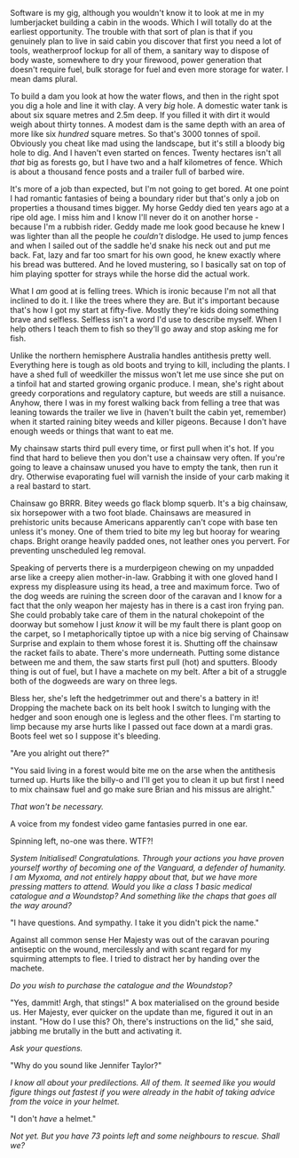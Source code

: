 Software is my gig, although you wouldn't know it to look at me in my lumberjacket building a cabin in the woods. Which I will totally do at the earliest opportunity. The trouble with that sort of plan is that if you genuinely plan to live in said cabin you discover that first you need a lot of tools, weatherproof lockup for all of them, a sanitary way to dispose of body waste, somewhere to dry your firewood, power generation that doesn't require fuel, bulk storage for fuel and even more storage for water. I mean dams plural.

To build a dam you look at how the water flows, and then in the right spot you dig a hole and line it with clay. A very _big_ hole. A domestic water tank is about six square metres and 2.5m deep. If you filled it with dirt it would weigh about thirty tonnes. A modest dam is the same depth with an area of more like six _hundred_ square metres. So that's 3000 tonnes of spoil. Obviously you cheat like mad using the landscape, but it's still a bloody big hole to dig. And I haven't even started on fences. Twenty hectares isn't all _that_ big as forests go, but I have two and a half kilometres of fence. Which is about a thousand fence posts and a trailer full of barbed wire.

It's more of a job than expected, but I'm not going to get bored. At one point I had romantic fantasies of being a boundary rider but that's only a job on properties a thousand times bigger. My horse Geddy died ten years ago at a ripe old age. I miss him and I know I'll never do it on another horse - because I'm a rubbish rider. Geddy made me look good because he knew I was lighter than all the people he _couldn't_ dislodge. He used to jump fences and when I sailed out of the saddle he'd snake his neck out and put me back. Fat, lazy and far too smart for his own good, he knew exactly where his bread was buttered. And he loved mustering, so I basically sat on top of him playing spotter for strays while the horse did the actual work.

What I _am_ good at is felling trees. Which is ironic because I'm not all that inclined to do it. I like the trees where they are. But it's important because that's how I got my start at fifty-five. Mostly they're kids doing something brave and selfless. Selfless isn't a word I'd use to describe myself. When I help others I teach them to fish so they'll go away and stop asking me for fish. 

Unlike the northern hemisphere Australia handles antithesis pretty well. Everything here is tough as old boots and trying to kill, including the plants. I have a shed full of weedkiller the missus won't let me use since she put on a tinfoil hat and started growing organic produce. I mean, she's right about greedy corporations and regulatory capture, but weeds are still a nuisance. Anyhow, there I was in my forest walking back from felling a tree that was leaning towards the trailer we live in (haven't built the cabin yet, remember) when it started raining bitey weeds and killer pigeons. Because I don't have enough weeds or things that want to eat me. 

My chainsaw starts third pull every time, or first pull when it's hot. If you find that hard to believe then you don't use a chainsaw very often. If you're going to leave a chainsaw unused you have to empty the tank, then run it dry. Otherwise evaporating fuel will varnish the inside of your carb making it a real bastard to start. 

Chainsaw go BRRR. Bitey weeds go flack blomp squerb. It's a big chainsaw, six horsepower with a two foot blade. Chainsaws are measured in prehistoric units because Americans apparently can't cope with base ten unless it's money. One of them tried to bite my leg but hooray for wearing chaps. Bright orange heavily padded ones, not leather ones you pervert. For preventing unscheduled leg removal.

Speaking of perverts there is a murderpigeon chewing on my unpadded arse like a creepy alien mother-in-law. Grabbing it with one gloved hand I express my displeasure using its head, a tree and maximum force. Two of the dog weeds are ruining the screen door of the caravan and I know for a fact that the only weapon her majesty has in there is a cast iron frying pan. She could probably take care of them in the natural chokepoint of the doorway but somehow I just _know_ it will be my fault there is plant goop on the carpet, so I metaphorically tiptoe up with a nice big serving of Chainsaw Surprise and explain to them whose forest it is. Shutting off the chainsaw the racket fails to abate. There's more underneath. Putting some distance between me and them, the saw starts first pull (hot) and sputters. Bloody thing is out of fuel, but I have a machete on my belt. After a bit of a struggle both of the dogweeds are wary on three legs. 

Bless her, she's left the hedgetrimmer out and there's a battery in it! Dropping the machete back on its belt hook I switch to lunging with the hedger and soon enough one is legless and the other flees. I'm starting to limp because my arse hurts like I passed out face down at a mardi gras. Boots feel wet so I suppose it's bleeding.

"Are you alright out there?"

"You said living in a forest would bite me on the arse when the antithesis turned up. Hurts like the billy-o and I'll get you to clean it up but first I need to mix chainsaw fuel and go make sure Brian and his missus are alright."

_That won't be necessary._

A voice from my fondest video game fantasies purred in one ear.

Spinning left, no-one was there. WTF?!

_System Initialised!
Congratulations. Through your actions you have proven yourself worthy of becoming one of the Vanguard, a defender of humanity. I am Myxoma, and not entirely happy about that, but we have more pressing matters to attend. Would you like a class 1 basic medical catalogue and a Woundstop? And something like the chaps that goes all the way around?_

"I have questions. And sympathy. I take it you didn't pick the name."

Against all common sense Her Majesty was out of the caravan pouring antiseptic on the wound, mercilessly and with scant regard for my squirming attempts to flee. I tried to distract her by handing over the machete.

_Do you wish to purchase the catalogue and the Woundstop?_

"Yes, dammit! Argh, that stings!" A box materialised on the ground beside us. Her Majesty, ever quicker on the update than me, figured it out in an instant. "How do I use this? Oh, there's instructions on the lid," she said, jabbing me brutally in the butt and activating it.

_Ask your questions._

"Why do you sound like Jennifer Taylor?"

_I know all about your predilections. All of them. It seemed like you would figure things out fastest if you were already in the habit of taking advice from the voice in your helmet._

"I don't _have_ a helmet."

_Not yet. But you have 73 points left and some neighbours to rescue. Shall we?_

